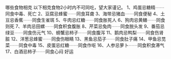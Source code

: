 哪些食物相克
以下相克食物2小时内不可同吃，望大家谨记。
1、鸡蛋忌糖精┄┄同食中毒、死亡
2、豆腐忌蜂蜜┄┄同食耳聋
3、海带忌猪血┄┄同食便秘
4、土豆忌香蕉┄┄同食生雀斑
5、牛肉忌红糖┄┄同食胀死人
6、狗肉忌黄鳝┄┄同食则死
7、羊肉忌田螺┄┄同食积食腹胀
8、芹菜忌兔肉┄┄同食脱头发
9、番茄忌绿豆┄┄同食伤元气
10、螃蟹忌柿子┄┄同食腹泻
11、鹅肉忌鸭梨┄┄同食伤肾脏
12、洋葱忌蜂蜜┄┄同食伤眼睛
13、黑鱼忌茄子┄┄同食肚子痛
14、甲鱼忌苋菜┄┄同食中毒
15、皮蛋忌红糖┄┄同食作呕
16、人参忌萝卜┄┄同食积食滞气
17、白酒忌柿子┄┄同食心闷 好运

